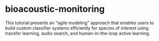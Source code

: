 # bioacoustic-monitoring
This tutorial presents an "agile modeling" approach that enables users to build custom classifier systems efficiently for species of interest using transfer learning, audio search, and human-in-the-loop active learning.
